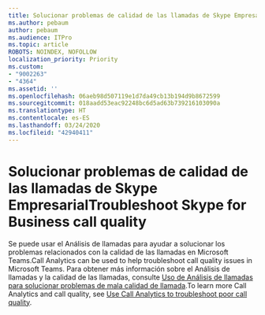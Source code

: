```yaml
---
title: Solucionar problemas de calidad de las llamadas de Skype Empresarial
ms.author: pebaum
author: pebaum
ms.audience: ITPro
ms.topic: article
ROBOTS: NOINDEX, NOFOLLOW
localization_priority: Priority
ms.custom:
- "9002263"
- "4364"
ms.assetid: ''
ms.openlocfilehash: 06aeb98d507119e1d7da49cb13b194d9b8672599
ms.sourcegitcommit: 018aadd53eac92248bc6d5ad63b739216103090a
ms.translationtype: HT
ms.contentlocale: es-ES
ms.lasthandoff: 03/24/2020
ms.locfileid: "42940411"
---
```

# <a name="troubleshoot-skype-for-business-call-quality"></a><span data-ttu-id="99a95-102">Solucionar problemas de calidad de las llamadas de Skype Empresarial</span><span class="sxs-lookup"><span data-stu-id="99a95-102">Troubleshoot Skype for Business call quality</span></span>

<span data-ttu-id="99a95-103">Se puede usar el Análisis de llamadas para ayudar a solucionar los problemas relacionados con la calidad de las llamadas en Microsoft Teams.</span><span class="sxs-lookup"><span data-stu-id="99a95-103">Call Analytics can be used to help troubleshoot call quality issues in Microsoft Teams.</span></span> <span data-ttu-id="99a95-104">Para obtener más información sobre el Análisis de llamadas y la calidad de las llamadas, consulte [Uso de Análisis de llamadas para solucionar problemas de mala calidad de llamada](https://docs.microsoft.com/MicrosoftTeams/use-call-analytics-to-troubleshoot-poor-call-quality).</span><span class="sxs-lookup"><span data-stu-id="99a95-104">To learn more Call Analytics and call quality, see [Use Call Analytics to troubleshoot poor call quality](https://docs.microsoft.com/MicrosoftTeams/use-call-analytics-to-troubleshoot-poor-call-quality).</span></span>
